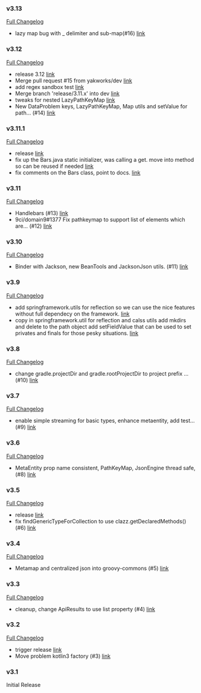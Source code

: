 ### v3.13

[Full Changelog](https://github.com/yakworks/commons/compare/v3.12...v3.13)
- lazy map bug with _ delimiter and sub-map(#16) [link](https://github.com/yakworks/commons/commit/07caa9a317e0069f59c1ff978c6259e1afad5ab4)

### v3.12

[Full Changelog](https://github.com/yakworks/commons/compare/v3.11.1...v3.12)
- release 3.12 [link](https://github.com/yakworks/commons/commit/fc5145f58310a9ecfdac32e5dcc0ccaccb63ed98)
- Merge pull request #15 from yakworks/dev [link](https://github.com/yakworks/commons/commit/86c78676dacfc9693e4a4af1487dd66b67d3b7b2)
- add regex sandbox test [link](https://github.com/yakworks/commons/commit/46e9d5459d66fe536c74de9fc48fcba19e37b41e)
- Merge branch 'release/3.11.x' into dev [link](https://github.com/yakworks/commons/commit/38a67f04e4b5b88be5a48a389302948c99fa253a)
- tweaks for nested LazyPathKeyMap [link](https://github.com/yakworks/commons/commit/c7f890bb51fcd3268596d045d25fdfcc2b513601)
- New DataProblem keys, LazyPathKeyMap, Map utils and setValue for path… (#14) [link](https://github.com/yakworks/commons/commit/e3976549c46e254e0406353854590316ca572a08)

### v3.11.1

[Full Changelog](https://github.com/yakworks/commons/compare/v3.11...v3.11.1)
- release [link](https://github.com/yakworks/commons/commit/3e51b53112861f01fe25b1275b37d3d5e99da8f0)
- fix up the Bars.java static initializer, was calling a get. move into method so can be reused if needed [link](https://github.com/yakworks/commons/commit/52e2cf6a4ca7a72691a67b5f42a38af76c910df6)
- fix comments on the Bars class, point to docs. [link](https://github.com/yakworks/commons/commit/9f595091b00e44c8a8e669cd8a4f2f1039124731)

### v3.11

[Full Changelog](https://github.com/yakworks/commons/compare/v3.10...v3.11)
- Handlebars (#13) [link](https://github.com/yakworks/commons/commit/8a4e14783b4dc37f0313703e20751e1257e77452)
- 9ci/domain9#1377 Fix pathkeymap to support list of elements which are… (#12) [link](https://github.com/yakworks/commons/commit/dbbe14a36efd9cd77115ed6dbc890c319825025a)

### v3.10

[Full Changelog](https://github.com/yakworks/commons/compare/v3.9...v3.10)
- Binder with Jackson, new BeanTools and JacksonJson utils.  (#11) [link](https://github.com/yakworks/commons/commit/ef64861e660c155e6a771e52467ac67f61d6da2f)

### v3.9

[Full Changelog](https://github.com/yakworks/commons/compare/v3.8...v3.9)
- add springframework.utils for reflection so we can use the nice features without full dependecy on the framework. [link](https://github.com/yakworks/commons/commit/c665cad14778515edd79a4f47af514b9612dde43)
- copy in springframework.util for reflection and calss utils add mkdirs and delete to the path object add setFieldValue that can be used to set privates and finals for those pesky situations. [link](https://github.com/yakworks/commons/commit/9f362b2172ae2bab1d9e68a249e7e6683017d48e)

### v3.8

[Full Changelog](https://github.com/yakworks/commons/compare/v3.7...v3.8)
- change gradle.projectDir and gradle.rootProjectDir to project prefix … (#10) [link](https://github.com/yakworks/commons/commit/7823b02f84dc7b1126c0d4c171c9b1cc10f0e931)

### v3.7

[Full Changelog](https://github.com/yakworks/commons/compare/v3.6...v3.7)
- enable simple streaming for basic types, enhance metaentity, add test… (#9) [link](https://github.com/yakworks/commons/commit/6b6dc0284d1eb277eb0a8d74a8d656867b12337f)

### v3.6

[Full Changelog](https://github.com/yakworks/commons/compare/v3.5...v3.6)
- MetaEntity prop name consistent,  PathKeyMap, JsonEngine thread safe, (#8) [link](https://github.com/yakworks/commons/commit/1a49b765ede5a3769249c16518686e970bc3ee3f)

### v3.5

[Full Changelog](https://github.com/yakworks/commons/compare/v3.4...v3.5)
- release [link](https://github.com/yakworks/commons/commit/e3d10afba2a6c04a30bcf1b37ffeeb982e0d3454)
- fix findGenericTypeForCollection to use clazz.getDeclaredMethods() (#6) [link](https://github.com/yakworks/commons/commit/4c806c5c0187f838062176a65e7d4db2e3887bce)

### v3.4

[Full Changelog](https://github.com/yakworks/commons/compare/v3.3...v3.4)
- Metamap and centralized json into groovy-commons (#5) [link](https://github.com/yakworks/commons/commit/d6a5e92dca4a4d96f8310fc03366504d71fd20dc)

### v3.3

[Full Changelog](https://github.com/yakworks/commons/compare/v3.2...v3.3)
- cleanup, change ApiResults to use list property (#4) [link](https://github.com/yakworks/commons/commit/e1ad2fc43b4b86f409b565adb55751c7a5d1bb89)

### v3.2

[Full Changelog](https://github.com/yakworks/commons/compare/v3.1...v3.2)
- trigger release [link](https://github.com/yakworks/commons/commit/632d808643fb220a2f4e8e38a2d002e78cda0fd3)
- Move problem kotlin3 factory (#3) [link](https://github.com/yakworks/commons/commit/59910d3bbd7e46055e22090cb52ecd00fe272296)

### v3.1

Initial Release
